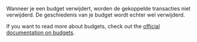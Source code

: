 Wanneer je een budget verwijdert, worden de gekoppelde transacties niet verwijderd. De geschiedenis van je budget wordt echter wel verwijderd.

If you want to read more about budgets, check out the [official documentation on budgets](https://docs.firefly-iii.org/concepts/budgets).